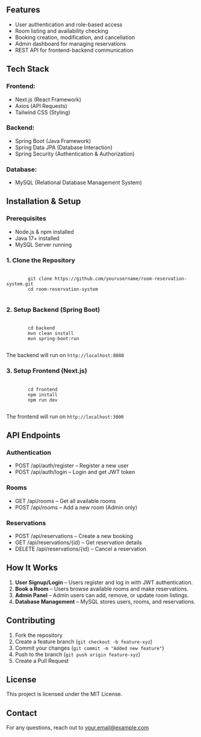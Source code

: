 <h2>Features</h2>
<ul>
    <li>User authentication and role-based access</li>
    <li>Room listing and availability checking</li>
    <li>Booking creation, modification, and cancellation</li>
    <li>Admin dashboard for managing reservations</li>
    <li>REST API for frontend-backend communication</li>
</ul>

<h2>Tech Stack</h2>
<h3>Frontend:</h3>
<ul>
    <li>Next.js (React Framework)</li>
    <li>Axios (API Requests)</li>
    <li>Tailwind CSS (Styling)</li>
</ul>

<h3>Backend:</h3>
<ul>
    <li>Spring Boot (Java Framework)</li>
    <li>Spring Data JPA (Database Interaction)</li>
    <li>Spring Security (Authentication & Authorization)</li>
</ul>

<h3>Database:</h3>
<ul>
    <li>MySQL (Relational Database Management System)</li>
</ul>

<h2>Installation & Setup</h2>
<h3>Prerequisites</h3>
<ul>
    <li>Node.js & npm installed</li>
    <li>Java 17+ installed</li>
    <li>MySQL Server running</li>
</ul>

<h3>1. Clone the Repository</h3>
<pre>
    <code>
        git clone https://github.com/yourusername/room-reservation-system.git
        cd room-reservation-system
    </code>
</pre>

<h3>2. Setup Backend (Spring Boot)</h3>
<pre>
    <code>
        cd backend
        mvn clean install
        mvn spring-boot:run
    </code>
</pre>
<p>The backend will run on <code>http://localhost:8080</code></p>

<h3>3. Setup Frontend (Next.js)</h3>
<pre>
    <code>
        cd frontend
        npm install
        npm run dev
    </code>
</pre>
<p>The frontend will run on <code>http://localhost:3000</code></p>

<h2>API Endpoints</h2>
<h3>Authentication</h3>
<ul>
    <li>POST /api/auth/register – Register a new user</li>
    <li>POST /api/auth/login – Login and get JWT token</li>
</ul>

<h3>Rooms</h3>
<ul>
    <li>GET /api/rooms – Get all available rooms</li>
    <li>POST /api/rooms – Add a new room (Admin only)</li>
</ul>

<h3>Reservations</h3>
<ul>
    <li>POST /api/reservations – Create a new booking</li>
    <li>GET /api/reservations/{id} – Get reservation details</li>
    <li>DELETE /api/reservations/{id} – Cancel a reservation</li>
</ul>

<h2>How It Works</h2>
<ol>
    <li><strong>User Signup/Login</strong> – Users register and log in with JWT authentication.</li>
    <li><strong>Book a Room</strong> – Users browse available rooms and make reservations.</li>
    <li><strong>Admin Panel</strong> – Admin users can add, remove, or update room listings.</li>
    <li><strong>Database Management</strong> – MySQL stores users, rooms, and reservations.</li>
</ol>

<h2>Contributing</h2>
<ol>
    <li>Fork the repository</li>
    <li>Create a feature branch (<code>git checkout -b feature-xyz</code>)</li>
    <li>Commit your changes (<code>git commit -m "Added new feature"</code>)</li>
    <li>Push to the branch (<code>git push origin feature-xyz</code>)</li>
    <li>Create a Pull Request</li>
</ol>

<h2>License</h2>
<p>This project is licensed under the MIT License.</p>

<h2>Contact</h2>
<p>For any questions, reach out to <a href="mailto:your.email@example.com">your.email@example.com</a></p>
